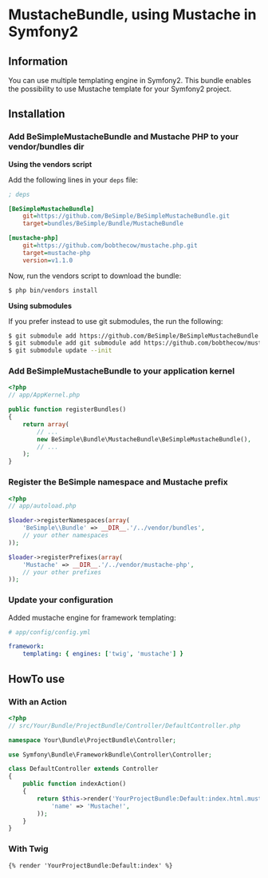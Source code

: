 MustacheBundle, using Mustache in Symfony2
==========================================

## Information

You can use multiple templating engine in Symfony2.
This bundle enables the possibility to use Mustache template for your Symfony2 project.

## Installation

### Add BeSimpleMustacheBundle and Mustache PHP to your vendor/bundles dir

**Using the vendors script**

Add the following lines in your `deps` file:

``` ini
; deps

[BeSimpleMustacheBundle]
    git=https://github.com/BeSimple/BeSimpleMustacheBundle.git
    target=bundles/BeSimple/Bundle/MustacheBundle

[mustache-php]
    git=https://github.com/bobthecow/mustache.php.git
    target=mustache-php
    version=v1.1.0
```

Now, run the vendors script to download the bundle:

``` bash
$ php bin/vendors install
```

**Using submodules**

If you prefer instead to use git submodules, the run the following:

``` bash
$ git submodule add https://github.com/BeSimple/BeSimpleMustacheBundle.git vendor/bundles/BeSimple/Bundle/MustacheBundle
$ git submodule add git submodule add https://github.com/bobthecow/mustache.php.git vendor/mustache-php v1.1.0
$ git submodule update --init
```

### Add BeSimpleMustacheBundle to your application kernel

``` php
<?php
// app/AppKernel.php

public function registerBundles()
{
    return array(
        // ...
        new BeSimple\Bundle\MustacheBundle\BeSimpleMustacheBundle(),
        // ...
    );
}
```

### Register the BeSimple namespace and Mustache prefix

``` php
<?php
// app/autoload.php

$loader->registerNamespaces(array(
    'BeSimple\\Bundle' => __DIR__.'/../vendor/bundles',
    // your other namespaces
));

$loader->registerPrefixes(array(
    'Mustache' => __DIR__.'/../vendor/mustache-php',
    // your other prefixes
));
```

### Update your configuration

Added mustache engine for framework templating:

``` yaml
# app/config/config.yml

framework:
    templating: { engines: ['twig', 'mustache'] }
```

## HowTo use

### With an Action

``` php
<?php
// src/Your/Bundle/ProjectBundle/Controller/DefaultController.php

namespace Your\Bundle\ProjectBundle\Controller;

use Symfony\Bundle\FrameworkBundle\Controller\Controller;

class DefaultController extends Controller
{
    public function indexAction()
    {
        return $this->render('YourProjectBundle:Default:index.html.mustache', array(
            'name' => 'Mustache!',
        ));
    }
}
```

### With Twig

``` twig
{% render 'YourProjectBundle:Default:index' %}
```
